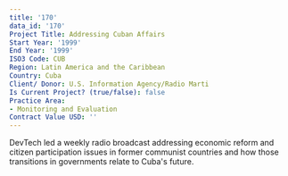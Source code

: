```yaml
---
title: '170'
data_id: '170'
Project Title: Addressing Cuban Affairs
Start Year: '1999'
End Year: '1999'
ISO3 Code: CUB
Region: Latin America and the Caribbean
Country: Cuba
Client/ Donor: U.S. Information Agency/Radio Marti
Is Current Project? (true/false): false
Practice Area:
- Monitoring and Evaluation
Contract Value USD: ''
---
```


DevTech led a weekly radio broadcast addressing economic reform and citizen participation issues in former communist countries and how those transitions in governments relate to Cuba's future.